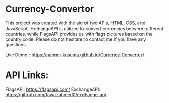 # Currency-Convertor

This project was created with the aid of two APIs, HTML, CSS, and JavaScript.
ExchangeAPI is utilized to convert currencies between different countries, while FlagsAPI provides us with flags pictures based on the country code. Please do not hesitate to contact me if you have any questions.

Live Demo :
https://nammi-kusuma.github.io/Currency-Convertor/

# API Links:
FlagsAPI: https://flagsapi.com/
ExchangeAPI: https://github.com/fawazahmed0/exchange-api

